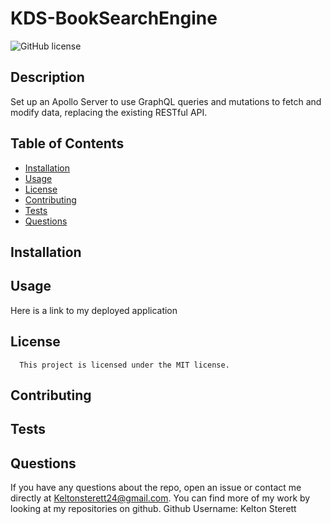 
  # KDS-BookSearchEngine
   ![GitHub license](https://img.shields.io/badge/license-MIT-blue.svg)

  ## Description
  Set up an Apollo Server to use GraphQL queries and mutations to fetch and modify data, replacing the existing RESTful API.

  ## Table of Contents
  * [Installation](#installation)
  * [Usage](#usage)
  * [License](#license)
  * [Contributing](#contributing)
  * [Tests](#tests)
  * [Questions](#Contact-Information)

  ## Installation
  

  ## Usage
  Here is a link to my deployed application

   ## License
      This project is licensed under the MIT license.

  ## Contributing
  

  ## Tests
  

  ## Questions
  If you have any questions about the repo, open an issue or contact me directly at Keltonsterett24@gmail.com. You can find more of my work by looking at my repositories on github.
   Github Username: Kelton Sterett


